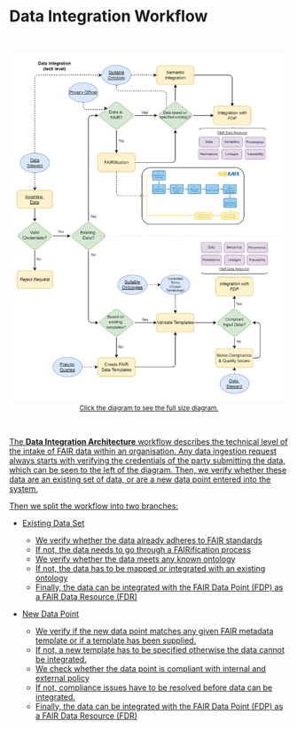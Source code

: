 # Data Integration Workflow

</br>

<p align = "center">
<a href=".\_static\img\techdataintegration.png">
<img src=".\_static\img\techdataintegration.png" width="740" />
</br>
 <small>Click the diagram to see the full size diagram.</small>
</p>

</br>

The **Data Integration Architecture** workflow describes the technical level of the intake of FAIR data within an organisation. Any data ingestion request always starts with verifying the credentials of the party submitting the data, which can be seen to the left of the diagram. Then, we verify whether these data are an existing set of data, or are a new data point entered into the system.

Then we split the workflow into two branches:
* Existing Data Set
  * We verify whether the data already adheres to FAIR standards
   * If not, the data needs to go through a FAIRification process
  * We verify whether the data meets any known ontology
   * If not, the data has to be mapped or integrated with an existing ontology
  * Finally, the data can be integrated with the FAIR Data Point (FDP) as a FAIR Data Resource (FDR)   

* New Data Point
  * We verify if the new data point matches any given FAIR metadata template or if a template has been supplied.
   * If not, a new template has to be specified otherwise the data cannot be integrated.
  * We check whether the data point is compliant with internal and external policy
   * If not, compliance issues have to be resolved before data can be integrated.
  * Finally, the data can be integrated with the FAIR Data Point (FDP) as a FAIR Data Resource (FDR)  
